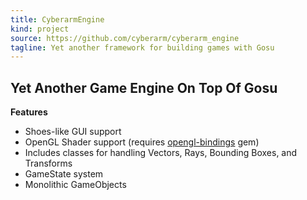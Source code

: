 ```yaml
---
title: CyberarmEngine
kind: project
source: https://github.com/cyberarm/cyberarm_engine
tagline: Yet another framework for building games with Gosu
---
```

## Yet Another Game Engine On Top Of Gosu
**Features**

* Shoes-like GUI support
* OpenGL Shader support (requires [opengl-bindings](https://github.com/vaiorabbit/ruby-opengl) gem)
* Includes classes for handling Vectors, Rays, Bounding Boxes, and Transforms
* GameState system
* Monolithic GameObjects
